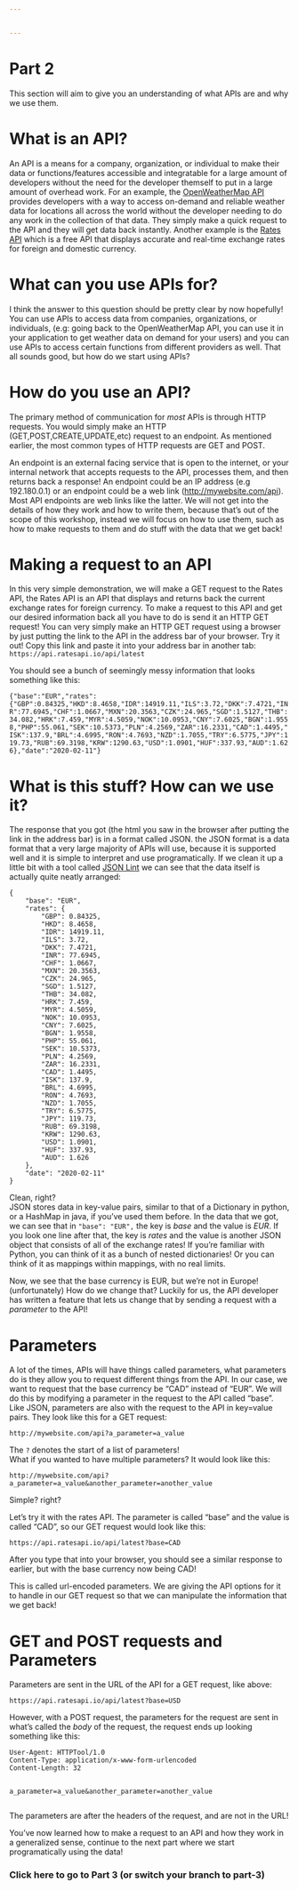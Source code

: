 ```yaml
---


---
```


<h1 id="part-2">Part 2</h1>
<p>This section will aim to give you an understanding of what APIs are and why we use them.</p>
<h1 id="what-is-an-api">What is an API?</h1>
<p>An API is a means for a company, organization, or individual to make their data or functions/features accessible and integratable for a large amount of developers without the need for the developer themself to put in a large amount of overhead work. For an example, the <a href="https://openweathermap.org/api">OpenWeatherMap API</a> provides developers with a way to access on-demand and reliable weather data for locations all across the world without the developer needing to do any work in the collection of that data. They simply make a quick request to the API and they will get data back instantly. Another example is the <a href="https://api.ratesapi.io/api/latest">Rates API</a> which is a free API that displays accurate and real-time exchange rates for foreign and domestic currency.</p>
<h1 id="what-can-you-use-apis-for">What can you use APIs for?</h1>
<p>I think the answer to this question should be pretty clear by now hopefully! You can use APIs to access data from companies, organizations, or individuals, (e.g: going back to the OpenWeatherMap API, you can use it in your application to get weather data on demand for your users) and you can use APIs to access certain functions from different providers as well. That all sounds good, but how do we start using APIs?</p>
<h1 id="how-do-you-use-an-api">How do you use an API?</h1>
<p>The primary method of communication for <em>most</em> APIs is through HTTP requests. You would simply make an HTTP (GET,POST,CREATE,UPDATE,etc) request to an endpoint. As mentioned earlier, the most common types of HTTP requests are GET and POST.</p>
<p>An endpoint is an external facing service that is open to the internet, or your internal network that accepts requests to the API, processes them, and then returns back a response! An endpoint could be an IP address (e.g 192.180.0.1) or an endpoint could be a web link (<a href="http://mywebsite.com/api">http://mywebsite.com/api</a>). Most API endpoints are web links like the latter. We will not get into the details of how they work and how to write them, because that’s out of the scope of this workshop, instead we will focus on how to use them, such as how to make requests to them and do stuff with the data that we get back!</p>
<h1 id="making-a-request-to-an-api">Making a request to an API</h1>
<p>In this very simple demonstration, we will make a GET request to the Rates API, the Rates API is an API that displays and returns back the current exchange rates for foreign currency. To make a request to this API and get our desired information back all you have to do is send it an HTTP GET request! You can very simply make an HTTP GET request using a browser by just putting the link to the API in the address bar of your browser. Try it out! Copy this link and paste it into your address bar in another tab: <code>https://api.ratesapi.io/api/latest</code></p>
<p>You should see a bunch of seemingly messy information that looks something like this:</p>
<p><code>{"base":"EUR","rates":{"GBP":0.84325,"HKD":8.4658,"IDR":14919.11,"ILS":3.72,"DKK":7.4721,"INR":77.6945,"CHF":1.0667,"MXN":20.3563,"CZK":24.965,"SGD":1.5127,"THB":34.082,"HRK":7.459,"MYR":4.5059,"NOK":10.0953,"CNY":7.6025,"BGN":1.9558,"PHP":55.061,"SEK":10.5373,"PLN":4.2569,"ZAR":16.2331,"CAD":1.4495,"ISK":137.9,"BRL":4.6995,"RON":4.7693,"NZD":1.7055,"TRY":6.5775,"JPY":119.73,"RUB":69.3198,"KRW":1290.63,"USD":1.0901,"HUF":337.93,"AUD":1.626},"date":"2020-02-11"}</code></p>
<h1 id="what-is-this-stuff-how-can-we-use-it">What is this stuff? How can we use it?</h1>
<p>The response that you got (the html you saw in the browser after putting the link in the address bar) is in a format called JSON. the JSON format is a data format that a very large majority of APIs will use, because it is supported well and it is simple to interpret and use programatically. If we clean it up a little bit with a tool called <a href="https://jsonlint.com/">JSON Lint</a> we can see that the data itself is actually quite neatly arranged:</p>
<pre><code>{
	"base": "EUR",
	"rates": {
		"GBP": 0.84325,
		"HKD": 8.4658,
		"IDR": 14919.11,
		"ILS": 3.72,
		"DKK": 7.4721,
		"INR": 77.6945,
		"CHF": 1.0667,
		"MXN": 20.3563,
		"CZK": 24.965,
		"SGD": 1.5127,
		"THB": 34.082,
		"HRK": 7.459,
		"MYR": 4.5059,
		"NOK": 10.0953,
		"CNY": 7.6025,
		"BGN": 1.9558,
		"PHP": 55.061,
		"SEK": 10.5373,
		"PLN": 4.2569,
		"ZAR": 16.2331,
		"CAD": 1.4495,
		"ISK": 137.9,
		"BRL": 4.6995,
		"RON": 4.7693,
		"NZD": 1.7055,
		"TRY": 6.5775,
		"JPY": 119.73,
		"RUB": 69.3198,
		"KRW": 1290.63,
		"USD": 1.0901,
		"HUF": 337.93,
		"AUD": 1.626
	},
	"date": "2020-02-11"
}
</code></pre>
<p>Clean, right?<br>
JSON stores data in key-value pairs, similar to that of a Dictionary in python, or a HashMap in java, if you’ve used them before. In the data that we got, we can see that in <code>"base": "EUR",</code> the key is <em>base</em> and the value is <em>EUR</em>. If you look one line after that, the key is <em>rates</em> and the value is another JSON object that consists of all of the exchange rates! If you’re familiar with Python, you can think of it as a bunch of nested dictionaries! Or you can think of it as mappings within mappings, with no real limits.</p>
<p>Now, we see that the base currency is EUR, but we’re not in Europe! (unfortunately) How do we change that? Luckily for us, the API developer has written a feature that lets us change that by sending a request with a <em>parameter</em> to the API!</p>
<h1 id="parameters">Parameters</h1>
<p>A lot of the times, APIs will have things called parameters, what parameters do is they allow you to request different things from the API. In our case, we want to request that the base currency be “CAD” instead of “EUR”. We will do this by modifying a parameter in the request to the API called “base”. Like JSON, parameters are also with the request to the API in key=value pairs. They look like this for a GET request:</p>
<p><code>http://mywebsite.com/api?a_parameter=a_value</code></p>
<p>The <code>?</code> denotes the start of a list of parameters!<br>
What if you wanted to have multiple parameters? It would look like this:</p>
<p><code>http://mywebsite.com/api?a_parameter=a_value&amp;another_parameter=another_value</code></p>
<p>Simple? right?</p>
<p>Let’s try it with the rates API. The parameter is called “base” and the value is called “CAD”, so our GET request would look like this:</p>
<p><code>https://api.ratesapi.io/api/latest?base=CAD</code></p>
<p>After you type that into your browser, you should see a similar response to earlier, but with the base currency now being CAD!</p>
<p>This is called url-encoded parameters. We are giving the API options for it to handle in our GET request so that we can manipulate the information that we get back!</p>
<h1 id="get-and-post-requests-and-parameters">GET and POST requests and Parameters</h1>
<p>Parameters are sent in the URL of the API for a GET request, like above:</p>
<p><code>https://api.ratesapi.io/api/latest?base=USD</code></p>
<p>However, with a POST request, the parameters for the request are sent in what’s called the <em>body</em> of the request, the request ends up looking something like this:</p>
<pre class=" language-post"><code class="prism  language-post">User-Agent: HTTPTool/1.0
Content-Type: application/x-www-form-urlencoded
Content-Length: 32

a_parameter=a_value&amp;another_parameter=another_value
</code></pre>
<p>The parameters are after the headers of the request, and are not in the URL!</p>
<p>You’ve now learned how to make a request to an API and how they work in a generalized sense, continue to the next part where we start programatically using the data!</p>
<p><a href="https://github.com/Kav-K/NewHacks-API-Workshop/tree/part-3"></a><a href="https://github.com/Kav-K/NewHacks-API-Workshop/tree/part-3"></a></p><h3>Click here to go to Part 3 (or switch your branch to part-3)</h3><p></p>

